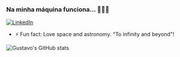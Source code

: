 ### Na minha máquina funciona... 👨🏻‍💻

[![LinkedIn](https://img.shields.io/badge/LinkedIn-blue?style=flat&logo=linkedin&labelColor=blue)](https://www.linkedin.com/in/gustavo-figueira/)

- ⚡ Fun fact: Love space and astronomy. "To infinity and beyond"!

![Gustavo's GitHub stats](https://github-readme-stats.vercel.app/api?username=gustavofigueira&show_icons=true&theme=radical)
